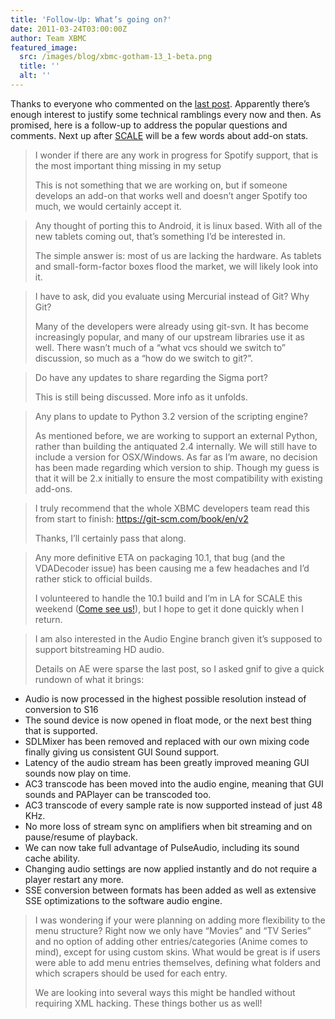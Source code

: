 ```yaml
---
title: 'Follow-Up: What’s going on?'
date: 2011-03-24T03:00:00Z
author: Team XBMC
featured_image:
  src: /images/blog/xbmc-gotham-13_1-beta.png
  title: ''
  alt: ''
---
```

Thanks to everyone who commented on the [last post](/article/what-going). Apparently there’s enough interest to justify some technical ramblings every now and then. As promised, here is a follow-up to address the popular questions and comments. Next up after [SCALE](https://www.socallinuxexpo.org/scale9x/) will be a few words about add-on stats.

 
> I wonder if there are any work in progress for Spotify support, that is the most important thing missing in my setup
> 
>   This is not something that we are working on, but if someone develops an add-on that works well and doesn’t anger Spotify too much, we would certainly accept it.

 
> Any thought of porting this to Android, it is linux based. With all of the new tablets coming out, that’s something I’d be interested in.
> 
>   The simple answer is: most of us are lacking the hardware. As tablets and small-form-factor boxes flood the market, we will likely look into it.

 
> I have to ask, did you evaluate using Mercurial instead of Git? Why Git?
> 
>   Many of the developers were already using git-svn. It has become increasingly popular, and many of our upstream libraries use it as well. There wasn’t much of a “what vcs should we switch to” discussion, so much as a “how do we switch to git?”.

 
> Do have any updates to share regarding the Sigma port?
> 
>   This is still being discussed. More info as it unfolds.

 
> Any plans to update to Python 3.2 version of the scripting engine?
> 
>   As mentioned before, we are working to support an external Python, rather than building the antiquated 2.4 internally. We will still have to include a version for OSX/Windows. As far as I’m aware, no decision has been made regarding which version to ship. Though my guess is that it will be 2.x initially to ensure the most compatibility with existing add-ons.

 
> I truly recommend that the whole XBMC developers team read this from start to finish: <https://git-scm.com/book/en/v2>
> 
>   Thanks, I’ll certainly pass that along.

 
> Any more definitive ETA on packaging 10.1, that bug (and the VDADecoder issue) has been causing me a few headaches and I’d rather stick to official builds.
> 
>   I volunteered to handle the 10.1 build and I’m in LA for SCALE this weekend ([Come see us!](/article/scale-9x-and-xbmc-meetup-update)), but I hope to get it done quickly when I return.

 
> I am also interested in the Audio Engine branch given it’s supposed to support bitstreaming HD audio.
> 
>   Details on AE were sparse the last post, so I asked gnif to give a quick rundown of what it brings:

 
 * Audio is now processed in the highest possible resolution instead of conversion to S16
 * The sound device is now opened in float mode, or the next best thing that is supported.
 * SDLMixer has been removed and replaced with our own mixing code finally giving us consistent GUI Sound support.
 * Latency of the audio stream has been greatly improved meaning GUI sounds now play on time.
 * AC3 transcode has been moved into the audio engine, meaning that GUI sounds and PAPlayer can be transcoded too.
 * AC3 transcode of every sample rate is now supported instead of just 48 KHz.
 * No more loss of stream sync on amplifiers when bit streaming and on pause/resume of playback.
 * We can now take full advantage of PulseAudio, including its sound cache ability.
 * Changing audio settings are now applied instantly and do not require a player restart any more.
 * SSE conversion between formats has been added as well as extensive SSE optimizations to the software audio engine.
 
 
> I was wondering if your were planning on adding more flexibility to the menu structure? Right now we only have “Movies” and “TV Series” and no option of adding other entries/categories (Anime comes to mind), except for using custom skins. What would be great is if users were able to add menu entries themselves, defining what folders and which scrapers should be used for each entry.
> 
>   We are looking into several ways this might be handled without requiring XML hacking. These things bother us as well!

 